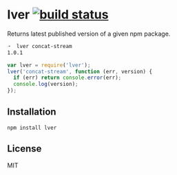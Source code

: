 # lver [![build status](https://secure.travis-ci.org/thlorenz/lver.png)](http://travis-ci.org/thlorenz/lver)

Returns latest published version of a given npm package.

```sh
➝  lver concat-stream
1.0.1
```

```js
var lver = require('lver');
lver('concat-stream', function (err, version) {
  if (err) return console.error(err);
  console.log(version);  
});

```

## Installation

    npm install lver

## License

MIT
